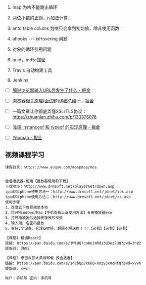 1. map 为啥不能跳出循环

2. 两位小数的正则，js加法计算

3. antd table colums 为啥只会拿到初始值，除非使用函数

4. ahooks --- isHovering 问题

5. 对象的循环引用问题

6. uuid，md5-加密

7. Travis  自动构建工具

8. Jenkins
- [ ] [细说浏览器输入URL后发生了什么 - 掘金](https://juejin.cn/post/6844904054074654728)

- [ ] [浏览器相关原理(面试题)详细总结一 - 掘金](https://juejin.cn/post/6844903962216824839#heading-10)

- [ ] 一篇文章让你彻底弄懂SSL/TLS协议： https://zhuanlan.zhihu.com/p/133375078

- [ ] [浅谈 instanceof 和 typeof 的实现原理 - 掘金](https://juejin.cn/post/6844903613584654344)

- [ ] [Yeoman - 掘金](https://juejin.cn/post/7106065496834850823)



## 视频课程学习

```jsdoc
课程目录：https://www.yuque.com/mospmos/mos


金盾播放器-使用【播放器使用和下载】
下载地址：http://www.drmsoft.net/playernet/down.asp
ipad和iphone使用方法一：http://www.drmsoft.net/jdnet/ios.asp
ipad和iphone使用方法二：http://www.drmsoft.net/jdnet/as.asp
使用步骤
1、百度云下载视频至本地
2、打开Windows/Mac【手机查看上诉使用方法】专用播放器exe
3、打开播放器后选择要播放的视频
4、输入用户名密码播放
5、支持3个设备，合理安排好，超限不解决的！！!【必看】【必看】【必看】

【课程1 精通React】
链接: https://pan.baidu.com/s/1WiHQ7coHeJmRds3QDez2QQ?pwd=3h92 
提取码: 3h92 

【课程2 思否自顶大黄蜂卸载 换金盾看】
链接: https://pan.baidu.com/s/1nCbQpJx68Q-XOzy3x0cNfQ?pwd=xvvn 
提取码: xvvn 

帐户：手机号 密码：手机号
```
